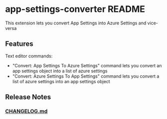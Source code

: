 # app-settings-converter README

This extension lets you convert App Settings into Azure Settings and vice-versa

## Features

Text editor commands:

- "Convert: App Settings To Azure Settings" command lets you convert an app settings object into a list of azure settings
- "Convert: Azure Settings To App Settings" command lets you convert a list of azure settings into an app settings object

## Release Notes

### [CHANGELOG.md](CHANGELOG.md)